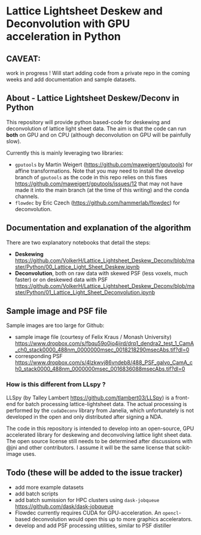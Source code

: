 # Lattice Lightsheet Deskew and Deconvolution with GPU acceleration in Python

## CAVEAT: 

work in progress ! 
Will start adding code from a private repo in the coming weeks and add documentation and sample datasets.

## About - Lattice Lightsheet Deskew/Deconv in Python

This repository will provide python based-code for deskewing and deconvolution of lattice light sheet data.
The aim is that the code can run **both** on GPU and on CPU (although deconvolution on GPU will be painfully slow). 

Currently this is mainly leveraging two libraries:

* `gputools` by Martin Weigert (https://github.com/maweigert/gputools) for affine transformations. Note that you may need to install the develop branch of `gputools` as the code in this repo relies on this fixes https://github.com/maweigert/gputools/issues/12 that may not have made it into the main branch (at the time of this writing) and the conda channels.
* `flowdec` by Eric Czech (https://github.com/hammerlab/flowdec) for deconvolution.

## Documentation and explanation of the algorithm 

There are two explanatory notebooks that detail the steps:

* **Deskewing**
https://github.com/VolkerH/Lattice_Lightsheet_Deskew_Deconv/blob/master/Python/00_Lattice_Light_Sheet_Deskew.ipynb
* **Deconvolution**, both on raw data with skewed PSF (less voxels, much faster) or on deskewed data with PSF
https://github.com/VolkerH/Lattice_Lightsheet_Deskew_Deconv/blob/master/Python/01_Lattice_Light_Sheet_Deconvolution.ipynb

## Sample image and PSF file

Sample images are too large for Github:
* sample image file (courtesy of Felix Kraus / Monash University)  https://www.dropbox.com/s/fbqu59o0jo4ijrd/drp1_dendra2_test_1_CamA_ch0_stack0000_488nm_0000000msec_0018218290msecAbs.tif?dl=0
* corresponding PSF https://www.dropbox.com/s/4lzkwvj86vndeb8/488_PSF_galvo_CamA_ch0_stack0000_488nm_0000000msec_0016836088msecAbs.tif?dl=0

### How is this different from LLspy ?

LLSpy (by Talley Lambert https://github.com/tlambert03/LLSpy) is a front-end for batch processing lattice-lightsheet data.
The actual processing is performed by the `cudaDeconv` library from Janelia, which unfortunately is not developed in the
open and only distributed after signing a NDA. 

The code in this repository is intended to develop into an open-source, GPU accelerated library 
for deskewing and deconvolving lattice light sheet data. The open source license still needs to be determined 
after discussions with @jni and other contributors. I assume it will be the same license that scikit-image uses.



## Todo (these will be added to the issue tracker) 

* add more example datasets
* add batch scripts
* add batch sumission for HPC clusters using `dask-jobqueue` https://github.com/dask/dask-jobqueue
* Flowdec currently requires CUDA for GPU-acceleration. An `opencl`-based deconvolution would open this up to more graphics accelerators.
* develop and add PSF processing utilities, similar to PSF distiller
